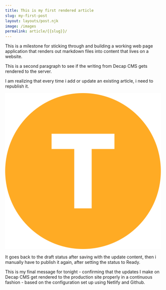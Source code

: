 ```yaml
---
title: This is my first rendered article
slug: my-first-post
layout: layouts/post.njk
image: /images
permalink: article/{{slug}}/
---
```

This is a milestone for sticking through and building a working web page application that renders out markdown files into content that lives on a website.

This is a second paragraph to see if the writing from Decap CMS gets rendered to the server.

I am realizing that every time i add or update an existing article, i need to republish it.

![](/uploads/texo-icon.png)

It goes back to the draft status after saving with the update content, then i manually have to publish it again, after setting the status to Ready.

This is my final message for tonight - confirming that the updates I make on Decap CMS get rendered to the production site properly in a continuous fashion - based on the configuration set up using Netlify and Github.
